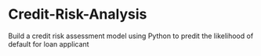 # Credit-Risk-Analysis
Build a credit risk assessment model using Python to predit the likelihood of default for loan applicant 
